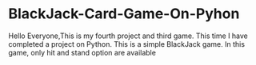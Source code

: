 # BlackJack-Card-Game-On-Pyhon
Hello Everyone,This is my fourth project and third game. This time I have completed a project on Python. This is a simple BlackJack game. In this game, only hit and stand option are available
